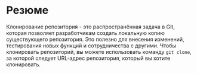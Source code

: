 # Резюме

Клонирование репозитория - это распространённая задача в Git, которая позволяет разработчикам создать локальную копию существующего репозитория. Это полезно для внесения изменений, тестирования новых функций и сотрудничества с другими. Чтобы клонировать репозиторий, вы можете использовать команду `git clone`, за которой следует URL-адрес репозитория, который вы хотите клонировать.
